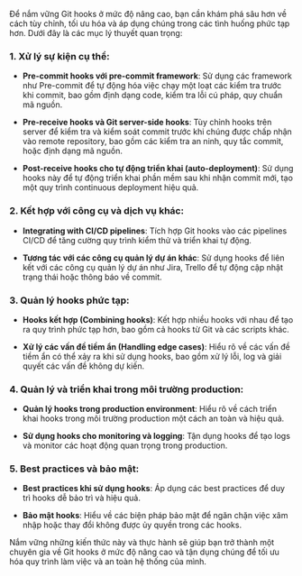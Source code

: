 Để nắm vững Git hooks ở mức độ nâng cao, bạn cần khám phá sâu hơn về cách tùy chỉnh, tối ưu hóa và áp dụng chúng trong các tình huống phức tạp hơn. Dưới đây là các mục lý thuyết quan trọng:

### 1. **Xử lý sự kiện cụ thể:**

- **Pre-commit hooks với pre-commit framework**: Sử dụng các framework như Pre-commit để tự động hóa việc chạy một loạt các kiểm tra trước khi commit, bao gồm định dạng code, kiểm tra lỗi cú pháp, quy chuẩn mã nguồn.

- **Pre-receive hooks và Git server-side hooks**: Tùy chỉnh hooks trên server để kiểm tra và kiểm soát commit trước khi chúng được chấp nhận vào remote repository, bao gồm các kiểm tra an ninh, quy tắc commit, hoặc định dạng mã nguồn.

- **Post-receive hooks cho tự động triển khai (auto-deployment)**: Sử dụng hooks này để tự động triển khai phần mềm sau khi nhận commit mới, tạo một quy trình continuous deployment hiệu quả.

### 2. **Kết hợp với công cụ và dịch vụ khác:**

- **Integrating with CI/CD pipelines**: Tích hợp Git hooks vào các pipelines CI/CD để tăng cường quy trình kiểm thử và triển khai tự động.

- **Tương tác với các công cụ quản lý dự án khác**: Sử dụng hooks để liên kết với các công cụ quản lý dự án như Jira, Trello để tự động cập nhật trạng thái hoặc thông báo về commit.

### 3. **Quản lý hooks phức tạp:**

- **Hooks kết hợp (Combining hooks)**: Kết hợp nhiều hooks với nhau để tạo ra quy trình phức tạp hơn, bao gồm cả hooks từ Git và các scripts khác.

- **Xử lý các vấn đề tiềm ẩn (Handling edge cases)**: Hiểu rõ về các vấn đề tiềm ẩn có thể xảy ra khi sử dụng hooks, bao gồm xử lý lỗi, log và giải quyết các vấn đề không dự kiến.

### 4. **Quản lý và triển khai trong môi trường production:**

- **Quản lý hooks trong production environment**: Hiểu rõ về cách triển khai hooks trong môi trường production một cách an toàn và hiệu quả.

- **Sử dụng hooks cho monitoring và logging**: Tận dụng hooks để tạo logs và monitor các hoạt động quan trọng trong production.

### 5. **Best practices và bảo mật:**

- **Best practices khi sử dụng hooks**: Áp dụng các best practices để duy trì hooks dễ bảo trì và hiệu quả.

- **Bảo mật hooks**: Hiểu về các biện pháp bảo mật để ngăn chặn việc xâm nhập hoặc thay đổi không được ủy quyền trong các hooks.

Nắm vững những kiến thức này và thực hành sẽ giúp bạn trở thành một chuyên gia về Git hooks ở mức độ nâng cao và tận dụng chúng để tối ưu hóa quy trình làm việc và an toàn hệ thống của mình.
